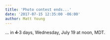 ```yaml
---
title: 'Photo contest ends...'
date: '2017-07-15 12:35:00 -06:00'
author: Matt Young
---
```


... in <strike> 4 </strike> 3 days, Wednesday, July 19 at noon, MDT.

